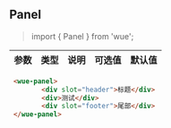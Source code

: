 ## Panel

> import { Panel } from 'wue';


| 参数           | 类型          | 说明  | 可选值| 默认值|
| ------------- |:-------------:| -----:|-----:|-----:|


```html
 <wue-panel>
        <div slot="header">标题</div>
        <div>测试</div>
        <div slot="footer">尾部</div>
 </wue-panel>
```